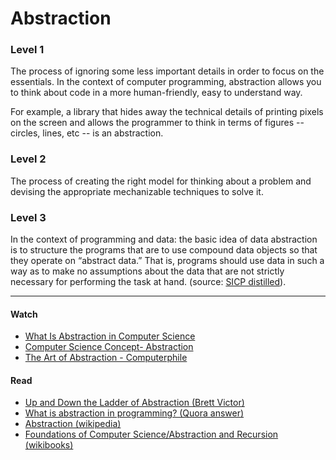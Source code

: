 # Abstraction

### Level 1

The process of ignoring some less important details in order to focus on the essentials. In the context of computer programming, abstraction allows you to think about code in a more human-friendly, easy to understand way.

For example, a library that hides away the technical details of printing pixels on the screen and allows the programmer to think in terms of figures -- circles, lines, etc -- is an abstraction.

### Level 2

The process of creating the right model for thinking about a problem and devising the appropriate mechanizable techniques to solve it.

### Level 3

In the context of programming and data: the basic idea of data abstraction is to structure the programs that are to use compound data objects so that they operate on “abstract data.” That is, programs should use data in such a way as to make no assumptions about the data that are not strictly necessary for performing the task at hand. (source: [SICP distilled](http://www.sicpdistilled.com/section/2-data-abstraction/)).

---

#### Watch

- [What Is Abstraction in Computer Science](https://www.youtube.com/watch?v=_y-5nZAbgt4&t=1s)
- [Computer Science Concept- Abstraction](https://www.youtube.com/watch?v=0w_rla7GodI)
- [The Art of Abstraction - Computerphile](https://www.youtube.com/watch?v=p7nGcY73epw)

#### Read

- [Up and Down the Ladder of Abstraction (Brett Victor)](http://worrydream.com/LadderOfAbstraction/)
- [What is abstraction in programming? (Quora answer)](https://www.quora.com/What-is-abstraction-in-programming)
- [Abstraction (wikipedia)](https://en.wikipedia.org/wiki/Abstraction_(computer_science))
- [Foundations of Computer Science/Abstraction and Recursion (wikibooks)](https://en.wikibooks.org/wiki/Foundations_of_Computer_Science/Abstraction_and_Recursion)
